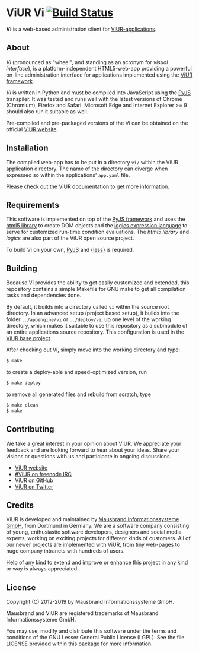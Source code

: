 # ViUR Vi [![Build Status](https://travis-ci.org/viur-framework/vi.svg?branch=develop)](https://travis-ci.org/viur-framework/vi)

**Vi** is a web-based administration client for [ViUR-applications](https://github.com/viur-framework/).

## About

*Vi* (pronounced as "whee!", and standing as an acronym for *visual interface*), is a platform-independent HTML5-web-app providing a powerful on-line administration interface for applications implemented using the  [ViUR framework](https://github.com/viur-framework/).

*Vi* is written in Python and must be compiled into JavaScript using the [PyJS](https://github.com/pyjs/pyjs) transpiler. It was tested and runs well with the latest versions of Chrome (Chromium), Firefox and Safari. Microsoft Edge and Internet Explorer >= 9 should also run it suitable as well.

Pre-compiled and pre-packaged versions of the Vi can be obtained on the official [ViUR website](https://www.viur.is/download).

## Installation

The compiled web-app has to be put in a directory ``vi/`` within the ViUR application directory. The name of the directory can diverge when expressed so within the applications' ``app.yaml`` file.

Please check out the [ViUR documentation](https://docs.viur.is/latest) to get more information.

## Requirements

This software is implemented on top of the [PyJS framework](https://github.com/pyjs/pyjs) and uses the [html5 library](https://github.com/viur-framework/html5) to create DOM objects and the [logics expression language](https://github.com/viur-framework/logics) to serve for customized run-time condition evaluations. The *html5 library* and *logics* are also part of the ViUR open source project.

To build Vi on your own, [PyJS](https://github.com/pyjs/pyjs) and [{less}](http://lesscss.org/) is required.

## Building

Because Vi provides the ability to get easily customized and extended, this repository contains a simple Makefile for GNU make to get all compilation tasks and dependencies done.

By default, it builds into a directory called ``vi`` within the source root directory. In an advanced setup (project based setup), it builds into the folder ``../appengine/vi`` or ``../deploy/vi``, up one level of the working directory, which makes it suitable to use this repository as a submodule of an entire applications source repository. This configuration is used in the [ViUR base project](https://github.com/viur-framework/base).

After checking out Vi, simply move into the working directory and type:

```bash
$ make
```

to create a deploy-able and speed-optimized version, run

```bash
$ make deploy
```

to remove all generated files and rebuild from scratch, type

```bash
$ make clean
$ make
```

## Contributing

We take a great interest in your opinion about ViUR. We appreciate your feedback and are looking forward to hear about your ideas. Share your visions or questions with us and participate in ongoing discussions.

- [ViUR website](https://www.viur.is)
- [#ViUR on freenode IRC](https://webchat.freenode.net/?channels=viur)
- [ViUR on GitHub](https://github.com/viur-framework)
- [ViUR on Twitter](https://twitter.com/weloveViUR)

## Credits

ViUR is developed and maintained by [Mausbrand Informationssysteme GmbH](https://www.mausbrand.de/en), from Dortmund in Germany. We are a software company consisting of young, enthusiastic software developers, designers and social media experts, working on exciting projects for different kinds of customers. All of our newer projects are implemented with ViUR, from tiny web-pages to huge company intranets with hundreds of users.

Help of any kind to extend and improve or enhance this project in any kind or way is always appreciated.

## License

Copyright (C) 2012-2019 by Mausbrand Informationssysteme GmbH.

Mausbrand and ViUR are registered trademarks of Mausbrand Informationssysteme GmbH.

You may use, modify and distribute this software under the terms and conditions of the GNU Lesser General Public License (LGPL). See the file LICENSE provided within this package for more information.
